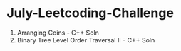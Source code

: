 # July-Leetcoding-Challenge

1. Arranging Coins - C++ Soln
2. Binary Tree Level Order Traversal II - C++ Soln

